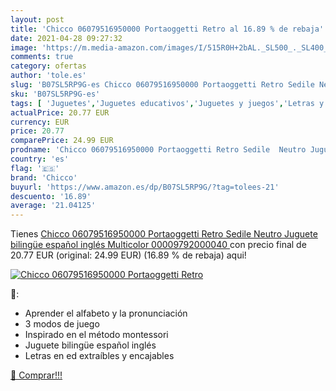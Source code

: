 ```yaml
---
layout: post
title: 'Chicco 06079516950000 Portaoggetti Retro al 16.89 % de rebaja'
date: 2021-04-28 09:27:32
image: 'https://m.media-amazon.com/images/I/515R0H+2bAL._SL500_._SL400_.jpg'
comments: true
category: ofertas
author: 'tole.es'
slug: 'B07SL5RP9G-es Chicco 06079516950000 Portaoggetti Retro Sedile Neutro...'
sku: 'B07SL5RP9G-es'
tags: [ 'Juguetes','Juguetes educativos','Juguetes y juegos','Letras y números magnéticos para niños','Tarjetas didácticas','chicco', ]
actualPrice: 20.77 EUR
currency: EUR
price: 20.77
comparePrice: 24.99 EUR
prodname: 'Chicco 06079516950000 Portaoggetti Retro Sedile  Neutro Juguete bilingüe español inglés  Multicolor  00009792000040 '
country: 'es'
flag: '🇪🇸'
brand: 'Chicco'
buyurl: 'https://www.amazon.es/dp/B07SL5RP9G/?tag=tolees-21'
descuento: '16.89'
average: '21.04125'
---
```


Tienes [Chicco 06079516950000 Portaoggetti Retro Sedile  Neutro Juguete bilingüe español inglés  Multicolor  00009792000040 ](https://www.amazon.es/dp/B07SL5RP9G/?tag=tolees-21) con precio final de  20.77 EUR (original: 24.99 EUR) (16.89 %  de rebaja) aqui!

[![Chicco 06079516950000 Portaoggetti Retro](https://m.media-amazon.com/images/I/515R0H+2bAL._SL500_._SL400_.jpg)](https://www.amazon.es/dp/B07SL5RP9G/?tag=tolees-21)

🔎:

- Aprender el alfabeto y la pronunciación
- 3 modos de juego
- Inspirado en el método montessori
- Juguete bilingüe español inglés
- Letras en ed extraíbles y encajables

[🛒 Comprar!!!](https://www.amazon.es/dp/B07SL5RP9G/?tag=tolees-21)
